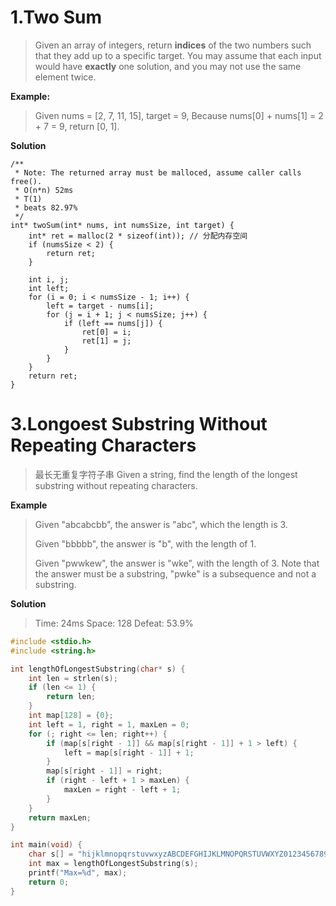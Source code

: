 # 1.Two Sum

>Given an array of integers, return **indices** of the two numbers such that they add up to a specific target.
>You may assume that each input would have **exactly** one solution, and you may not use the same element twice.

**Example:**

>Given nums = [2, 7, 11, 15], target = 9,
>Because nums[0] + nums[1] = 2 + 7 = 9,
>return [0, 1].

**Solution**
```
/**
 * Note: The returned array must be malloced, assume caller calls free().
 * O(n*n) 52ms
 * T(1)
 * beats 82.97%
 */
int* twoSum(int* nums, int numsSize, int target) {
    int* ret = malloc(2 * sizeof(int)); // 分配内存空间
    if (numsSize < 2) {
        return ret;
    }
    
    int i, j;
    int left;
    for (i = 0; i < numsSize - 1; i++) {
        left = target - nums[i];
        for (j = i + 1; j < numsSize; j++) {
            if (left == nums[j]) {
                ret[0] = i;
                ret[1] = j;   
            }
        }
    }
    return ret;
}
```

# 3.Longoest Substring Without Repeating Characters

>最长无重复字符子串
>Given a string, find the length of the longest substring without repeating characters.

**Example**

>Given "abcabcbb", the answer is "abc", which the length is 3.
>
>Given "bbbbb", the answer is "b", with the length of 1.
>
>Given "pwwkew", the answer is "wke", with the length of 3. Note that the answer must be a substring, "pwke" is a subsequence and not a substring.

**Solution**

>Time: 24ms
>Space: 128
>Defeat: 53.9%

```c
#include <stdio.h>
#include <string.h>

int lengthOfLongestSubstring(char* s) {
    int len = strlen(s);
    if (len <= 1) {
        return len;
    }
    int map[128] = {0};
    int left = 1, right = 1, maxLen = 0;
    for (; right <= len; right++) {
        if (map[s[right - 1]] && map[s[right - 1]] + 1 > left) {
            left = map[s[right - 1]] + 1;
        }
        map[s[right - 1]] = right;
        if (right - left + 1 > maxLen) {
            maxLen = right - left + 1;
        }
    }
    return maxLen;
}

int main(void) { 
    char s[] = "hijklmnopqrstuvwxyzABCDEFGHIJKLMNOPQRSTUVWXYZ0123456789hijklmnopqrstuvwxyzABCDEFGHIJKLMNOPQRSTUVWXYZ0123456789hijklmnopqrstuvwxyzABCDEFGHIJKLMNOPQRSTUVWXYZ0123456789hijklmnopqrstuvwxyzABCDEFGHIJKLMNOPQRSTUVWXYZ0123456789hijklmnopqrstuvwxyzABCDEFGHIJKLMNOPQRSTUVWXYZ0123456789hijklmnopqrstuvwxyzABCDEFGHIJKLMNOPQRSTUVWXYZ0123456789";
    int max = lengthOfLongestSubstring(s);
	printf("Max=%d", max);
	return 0;
}
```
